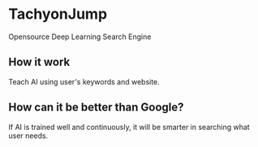# TachyonJump
Opensource Deep Learning Search Engine

## How it work
Teach AI using user's keywords and website.

## How can it be better than Google?
If AI is trained well and continuously, it will be smarter in searching what user needs.

